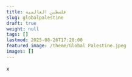 ```yaml
---
title: فلسطين العالمية
slug: globalpalestine
draft: true
weight: null
tags: []
lastmod: 2025-08-26T17:28:00
featured_image: /theme/Global Palestine.jpeg
images: []
---
```

x

